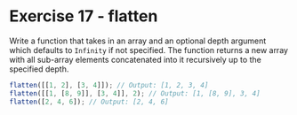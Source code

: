# Exercise 17 - flatten

Write a function that takes in an array and an optional depth argument which defaults to `Infinity` if not specified.
The function returns a new array with all sub-array elements concatenated into it recursively up to the specified depth.

```javascript
flatten([[1, 2], [3, 4]]); // Output: [1, 2, 3, 4]
flatten([[1, [8, 9]], [3, 4]], 2); // Output: [1, [8, 9], 3, 4]
flatten([2, 4, 6]); // Output: [2, 4, 6]
```
